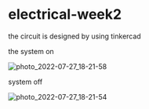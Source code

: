 # electrical-week2
 the circuit is designed by using tinkercad 
 
 the system on
 
 ![photo_2022-07-27_18-21-58](https://user-images.githubusercontent.com/108091010/181285898-2684a05d-796a-4375-9525-b475ef536d28.jpg)

system off

![photo_2022-07-27_18-21-54](https://user-images.githubusercontent.com/108091010/181285957-e47b785c-5b48-4e0a-9302-9317f65bf854.jpg)
